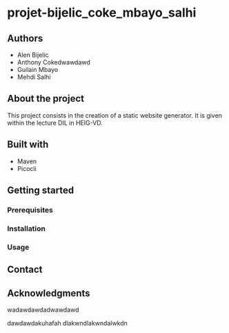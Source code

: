 # projet-bijelic_coke_mbayo_salhi
## Authors
- Alen Bijelic
- Anthony Cokedwawdawd
- Guilain Mbayo
- Mehdi Salhi

## About the project

This project consists in the creation of a static website generator. It is given within the lecture DIL in HEIG-VD.

## Built with
- Maven
- Picocli

## Getting started

### Prerequisites

### Installation

### Usage

## Contact

## Acknowledgments

wadawdawdadwawdawd

dawdawdakuhafah
dlakwndlakwndalwkdn
